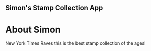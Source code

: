 Simon's Stamp Collection App
---

# About Simon
New York Times Raves this is the best stamp collection of the ages!